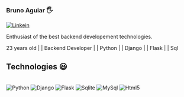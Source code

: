 ### Bruno Aguiar 🖐️

[![Linkein](https://img.shields.io/badge/LinkedIn-0077B5?style=for-the-badge&logo=linkedin&logoColor=white)](https://www.linkedin.com/in/bruno-a-almeida-a502711a3/)

Enthusiast of the best backend developement technologies.

23 years old | | Backend Developer | | Python | | Django | | Flask | | Sql



## Technologies 😃

<div style ="display: inline_block;"><br/>
    <img align="center" alt="Python" src="https://img.shields.io/badge/Python-3776AB?style=for-the-badge&logo=python&logoColor=white"/>
    <img align="center" alt="Django" src="https://img.shields.io/badge/Django-092E20?style=for-the-badge&logo=django&logoColor=white"/>
    <img align="center" alt="Flask" src="https://img.shields.io/badge/Flask-000000?style=for-the-badge&logo=flask&logoColor=white"/>
    <img align="center" alt="Sqlite"src="https://img.shields.io/badge/SQLite-07405E?style=for-the-badge&logo=sqlite&logoColor=white"/>
    <img align="center" alt="MySql" src="https://img.shields.io/badge/MySQL-00000F?style=for-the-badge&logo=mysql&logoColor=white"/>
    <img align="center" alt="Html5 "src="https://img.shields.io/badge/HTML5-E34F26?style=for-the-badge&logo=html5&logoColor=white"/>
</div>
